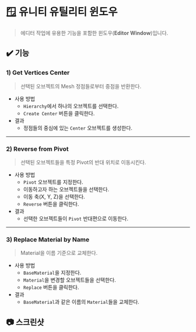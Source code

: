 # 🪟 유니티 유틸리티 윈도우
> 에디터 작업에 유용한 기능을 포함한 윈도우(**Editor Window**)입니다.

## ✔️ 기능

### 1) Get Vertices Center
> 선택된 오브젝트의 Mesh 정점들로부터 중점을 반환한다.
+ 사용 방법
    - `Hierarchy`에서 하나의 오브젝트를 선택한다.
    - `Create Center` 버튼을 클릭한다.
+ 결과
    - 정점들의 중심에 있는 `Center` 오브젝트를 생성한다.

---

### 2) Reverse from Pivot
> 선택된 오브젝트들을 특정 Pivot의 반대 위치로 이동시킨다.
+ 사용 방법
    - `Pivot` 오브젝트를 지정한다.
    - 이동하고자 하는 오브젝트들을 선택한다.
    - 이동 축(X, Y, Z)을 선택한다.
    - `Reverse` 버튼을 클릭한다.
+ 결과
    - 선택한 오브젝트들이 `Pivot` 반대편으로 이동한다.

---

### 3) Replace Material by Name
> Material을 이름 기준으로 교체한다.
+ 사용 방법
    - `BaseMaterial`을 지정한다.
    - `Material`을 변경할 오브젝트들을 선택한다.
    - `Replace` 버튼을 클릭한다.
+ 결과
    - `BaseMaterial`과 같은 이름의 `Material`들을 교체한다.

## 📷 스크린샷
